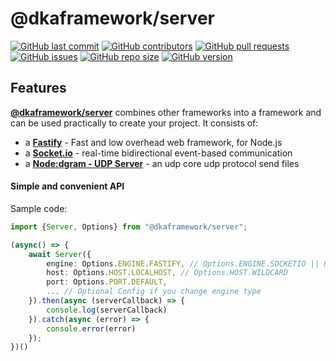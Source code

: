 # @dkaframework/server

[![GitHub last commit](https://img.shields.io/github/last-commit/YovanggaAnandhika/DKAFramework-Typescript)]()
[![GitHub contributors](https://img.shields.io/github/contributors/YovanggaAnandhika/DKAFramework-Typescript)]()
[![GitHub pull requests](https://img.shields.io/github/issues-pr/YovanggaAnandhika/DKAFramework-Typescript)]()
[![GitHub issues](https://img.shields.io/github/issues/YovanggaAnandhika/DKAFramework-Typescript)]()
[![GitHub repo size](https://img.shields.io/github/repo-size/YovanggaAnandhika/DKAFramework-Typescript)]()
[![GitHub version](https://img.shields.io/badge/version-v.1.0.145-green)]()

## Features

**[@dkaframework/server](https://github.com/fastify/fastify)** combines other frameworks into a framework and can be used practically to create your project. It consists of:

- a **[Fastify](https://github.com/fastify/fastify)** - Fast and low overhead web framework, for Node.js
- a **[Socket.io](https://github.com/socketio/socket.io-client)** - real-time bidirectional event-based communication
- a **[Node:dgram - UDP Server](https://nodejs.org/api/dgram.html)** - an udp core udp protocol send files

#### Simple and convenient API

Sample code:

```typescript
import {Server, Options} from "@dkaframework/server";

(async() => {
    await Server({
        engine: Options.ENGINE.FASTIFY, // Options.ENGINE.SOCKETIO || Options.ENGINE.UDP,
        host: Options.HOST.LOCALHOST, // Options.HOST.WILDCARD
        port: Options.PORT.DEFAULT,
        ... // Optional Config if you change engine type
    }).then(async (serverCallback) => {
        console.log(serverCallback)
    }).catch(async (error) => {
        console.error(error)
    });
})()
```
